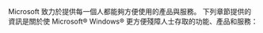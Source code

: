 <Token xmlns:xlink="http://www.w3.org/1999/xlink">Microsoft 致力於提供每一個人都能夠方便使用的產品與服務。 下列章節提供的資訊是關於使 Microsoft® Windows® 更方便殘障人士存取的功能、產品和服務：</Token>

<!--HONumber=May16_HO2-->


